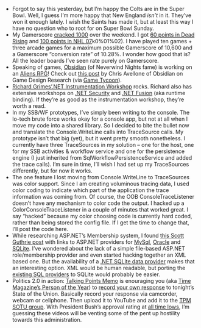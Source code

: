 -   Forgot to say this yesterday, but I’m happy the Colts are in the
    Super Bowl. Well, I guess I’m more happy that New England *isn’t* in
    it. They’ve won it enough lately. I wish the Saints has made it, but
    at least this way I have no question who to root for on Super Bowl
    Sunday.
-   My Gamerscore [cracked
    1000](http://gamerscorechart.com/theme/xbox/raytracer.png) over the
    weekend. I got [60 points in Dead
    Rising](http://live.xbox.com/en-US/profile/Achievements/ViewAchievementDetails.aspx?compareTo=RayTracer&tid=%09%5d%3abn%2bi6%05%03)
    and [100 points in NHL
    07](http://live.xbox.com/en-US/profile/Achievements/ViewAchievementDetails.aspx?compareTo=RayTracer&tid=%09%5d%3adh)k0%01%02).
    I have played ten games + three arcade games for a maximum possible
    Gamerscore of 10,600 and a Gamerscore “conversion rate” of 10.28%. I
    wonder how good that is? All the leader boards I’ve seen rate purely
    on Gamerscore.
-   Speaking of games, [Obsidian](http://www.obsidianent.com/) (of
    Neverwind Nights fame) is working on an [Aliens
    RPG](http://www.obsidianent.com/aliens_announced.html)! Check out
    [this
    post](http://www.edery.org/2007/01/game-design-research-ala-avellone/)
    by Chris Avellone of Obsidian on Game Design Research (via [Game
    Tycoon](http://www.edery.org/)).
-   [Richard Grimes’](http://www.richardgrimes.com/)[.NET
    Instrumentation
    Workshop](http://www.grimes.demon.co.uk/workshops/instrumentationWS.htm)
    rocks. Richard also has extensive workshops on [.NET
    Security](http://www.grimes.demon.co.uk/workshops/securityWS.htm)
    and [.NET
    Fusion](http://www.grimes.demon.co.uk/workshops/fusionWS.htm) (aka
    runtime binding). If they’re as good as the instrumentation
    workshop, they’re worth a read.
-   In my SSB/WF prototypes, I’ve simply been writing to the console.
    The lo-tech brute force works okay for a console app, but not at all
    when I move my code into a shared library. So I decided to bite the
    bullet now and translate the Console.WriteLine calls into
    TraceSource calls. My prototype isn’t that big (yet), but it went
    pretty smooth nonetheless. I currently have three TraceSources in my
    solution – one for the host, one for my SSB activities & workflow
    service and one for the persistence engine (I just inherited
    from SqlWorkflowPersistenceService and added the trace calls). I’m
    sure in time, I’ll wish I had set up my TraceSources differently,
    but for now it works.
-   The one feature I lost moving from Console.WriteLine to TraceSources
    was color support. Since I am creating voluminous tracing data, I
    used color coding to indicate which part of the application the
    trace information was coming from. Of course, the OOB
    ConsoleTraceListener doesn’t have any mechanism to color code the
    output. I hacked up a ColorConsoleTraceListener in a couple of
    minutes that worked great. I say “hacked” because my color choosing
    code is currently hard coded, rather than being stored the config
    file. If I get the time to change that, I’ll post the code here.
-   While researching ASP.NET’s Membership system, I found [this Scott
    Guthrie
    post](http://weblogs.asp.net/scottgu/archive/2006/02/24/ASP.NET-2.0-Membership_2C00_-Roles_2C00_-Forms-Authentication_2C00_-and-Security-Resources-.aspx)
    with links to ASP.NET providers for
    [MySql](http://www.codeproject.com/aspnet/MySQLMembershipProvider.asp),
    [Oracle](http://msdn2.microsoft.com/en-us/library/aa479070.aspx) and
    [SQLite](http://www.eggheadcafe.com/articles/20051119.asp). I’ve
    wondered about the lack of a simple file-based ASP.NET
    role/membership provider and even started hacking together an XML
    based one. But the availability of a [.NET SQLite data
    provider](http://sqlite.phxsoftware.com/) makes that an interesting
    option. XML would be human readable, but porting the [existing SQL
    providers](http://weblogs.asp.net/scottgu/archive/2006/04/13/442772.aspx)
    to SQLite would probably be easier.
-   Politics 2.0 in action: [Talking Points
    Memo](http://www.talkingpointsmemo.com/) is enouraging you (aka
    [Time Magazine’s Person of the
    Year](http://www.time.com/time/magazine/article/0,9171,1569514,00.html))
    to [record your own
    response](http://www.talkingpointsmemo.com/archives/012075.php) to
    tonight’s State of the Union. Basically record your response via
    camcorder, webcam or cellphone. Then upload it to YouTube and add it
    to the [TPM SOTU group](http://youtube.com/group/tpmsotu). With
    President Bush’s approval rating at [all time
    lows](http://www.cbsnews.com/stories/2007/01/22/opinion/polls/main2384943.shtml),
    I’m guessing these videos will be venting some of the pent up
    hostility towards this administration.

